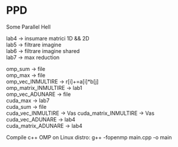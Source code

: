 # PPD
Some Parallel Hell

lab4 -> insumare matrici 1D && 2D  
lab5 -> filtrare imagine  
lab6 -> filtrare imagine shared  
lab7 -> max reduction  

omp_sum -> file  
omp_max -> file  
omp_vec_INMULTIRE -> r[i]+=a[i]\*b[j]  
omp_matrix_INMULTIRE -> lab1   
omp_vec_ADUNARE -> file   
cuda_max -> lab7  
cuda_sum -> file  
cuda_vec_INMULTIRE -> Vas
cuda_matrix_INMULTIRE -> Vas  
cuda_vec_ADUNARE -> lab4  
cuda_matrix_ADUNARE -> lab4  


  
Compile c++ OMP on Linux distro: g++ -fopenmp main.cpp -o main
